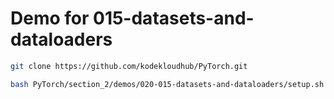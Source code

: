 # Demo for 015-datasets-and-dataloaders
```bash
git clone https://github.com/kodekloudhub/PyTorch.git
```

```bash
bash PyTorch/section_2/demos/020-015-datasets-and-dataloaders/setup.sh
```
